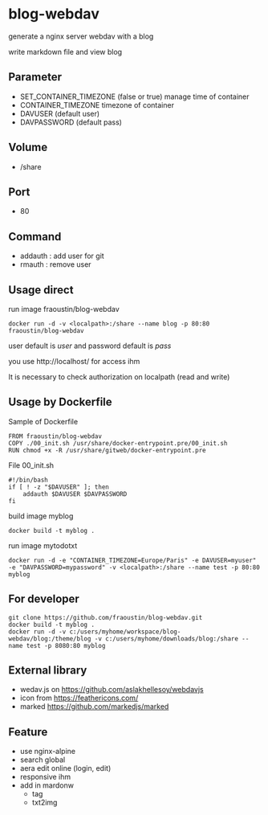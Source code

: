 # blog-webdav

generate a nginx server webdav with a blog

write markdown file and view blog 

## Parameter

- SET_CONTAINER_TIMEZONE (false or true) manage time of container
- CONTAINER_TIMEZONE timezone of container
- DAVUSER (default user)
- DAVPASSWORD (default pass)

## Volume

- /share

## Port

- 80 

## Command

- addauth : add user for git
- rmauth : remove user

## Usage direct

run image fraoustin/blog-webdav

    docker run -d -v <localpath>:/share --name blog -p 80:80 fraoustin/blog-webdav

user default is *user* and password default is *pass*

you use http://localhost/ for access ihm

It is necessary to check authorization on localpath (read and write)

## Usage by Dockerfile

Sample of Dockerfile

    FROM fraoustin/blog-webdav
    COPY ./00_init.sh /usr/share/docker-entrypoint.pre/00_init.sh
    RUN chmod +x -R /usr/share/gitweb/docker-entrypoint.pre

File 00_init.sh

    #!/bin/bash
    if [ ! -z "$DAVUSER" ]; then
        addauth $DAVUSER $DAVPASSWORD
    fi    


build image myblog

    docker build -t myblog .

run image mytodotxt

    docker run -d -e "CONTAINER_TIMEZONE=Europe/Paris" -e DAVUSER=myuser" -e "DAVPASSWORD=mypassword" -v <localpath>:/share --name test -p 80:80 myblog

## For developer

    git clone https://github.com/fraoustin/blog-webdav.git
    docker build -t myblog .
    docker run -d -v c:/users/myhome/workspace/blog-webdav/blog:/theme/blog -v c:/users/myhome/downloads/blog:/share --name test -p 8080:80 myblog

## External library

- wedav.js on https://github.com/aslakhellesoy/webdavjs
- icon from https://feathericons.com/
- marked https://github.com/markedjs/marked

## Feature

- use nginx-alpine
- search global
- aera edit online (login, edit)
- responsive ihm
- add in mardonw
    - tag
    - txt2img